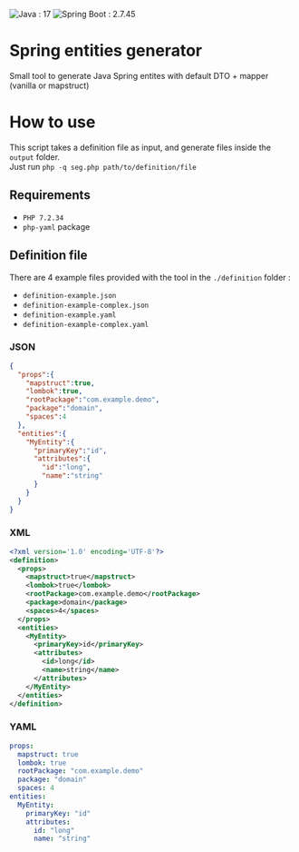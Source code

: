 <p>
<img alt="Java : 17" src="https://img.shields.io/badge/Java-17-green.svg" /> <img alt="Spring Boot : 2.7.45" src="https://img.shields.io/badge/Spring%20Boot-2.7.5-green.svg" />
</p>

# Spring entities generator
Small tool to generate Java Spring entites with default DTO + mapper (vanilla or mapstruct)

# How to use

This script takes a definition file as input, and generate files inside the `output` folder.<br />
Just run `php -q seg.php path/to/definition/file`

## Requirements
- `PHP 7.2.34`
- `php-yaml` package

## Definition file

There are 4 example files provided with the tool in the `./definition` folder :
- `definition-example.json`
- `definition-example-complex.json`
- `definition-example.yaml`
- `definition-example-complex.yaml`

### JSON
```json
{
  "props":{
    "mapstruct":true,
    "lombok":true,
    "rootPackage":"com.example.demo",
    "package":"domain",
    "spaces":4
  },
  "entities":{
    "MyEntity":{
      "primaryKey":"id",
      "attributes":{
        "id":"long",
        "name":"string"
      }
    }
  }
}
```

### XML

```xml
<?xml version='1.0' encoding='UTF-8'?>
<definition>
  <props>
    <mapstruct>true</mapstruct>
    <lombok>true</lombok>
    <rootPackage>com.example.demo</rootPackage>
    <package>domain</package>
    <spaces>4</spaces>
  </props>
  <entities>
    <MyEntity>
      <primaryKey>id</primaryKey>
      <attributes>
        <id>long</id>
        <name>string</name>
      </attributes>
    </MyEntity>
  </entities>
</definition>
```

### YAML

```yaml
props:
  mapstruct: true
  lombok: true
  rootPackage: "com.example.demo"
  package: "domain"
  spaces: 4
entities:
  MyEntity:
    primaryKey: "id"
    attributes:
      id: "long"
      name: "string"
```